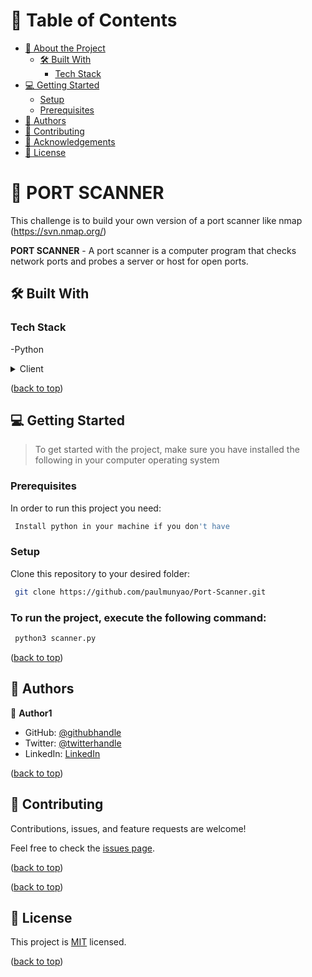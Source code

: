 <a name="readme-top"></a>

# 📗 Table of Contents

- [📖 About the Project](#about-project)
  - [🛠 Built With](#built-with)
    - [Tech Stack](#tech-stack)
- [💻 Getting Started](#getting-started)
  - [Setup](#setup)
  - [Prerequisites](#prerequisites)
- [👥 Authors](#authors)
- [🤝 Contributing](#contributing)
- [🙏 Acknowledgements](#acknowledgements)
- [📝 License](#license)

<!-- PROJECT DESCRIPTION -->

# 📖 PORT SCANNER <a name="about-project"></a>

This challenge is to build your own version of a port scanner like nmap (https://svn.nmap.org/)

**PORT SCANNER** - A port scanner is a computer program that checks network ports and probes a server or host for open ports.

## 🛠 Built With <a name="built-with"></a>

### Tech Stack <a name="tech-stack"></a>

-Python

<details>
  <summary>Client</summary>
  <ul>
    <li><a href="https://python.org/">Python</a></li>
  </ul>
</details>

<p align="left">(<a href="#readme-top">back to top</a>)</p>

<!-- GETTING STARTED -->

## 💻 Getting Started <a name="getting-started"></a>

> To get started with the project, make sure you have installed the following in your computer operating system

### Prerequisites

In order to run this project you need:

```sh
 Install python in your machine if you don't have
```

### Setup

Clone this repository to your desired folder:

```sh
 git clone https://github.com/paulmunyao/Port-Scanner.git
```

### To run the project, execute the following command:

```sh
 python3 scanner.py
```

<p align="left">(<a href="#readme-top">back to top</a>)</p>

<!-- AUTHORS -->

## 👥 Authors <a name="authors"></a>

👤 **Author1**

- GitHub: [@githubhandle](https://github.com/paulmunyao)
- Twitter: [@twitterhandle](https://twitter.com/Mutiso_P)
- LinkedIn: [LinkedIn](https://www.linkedin.com/in/paulmunyao/)

<p align="left">(<a href="#readme-top">back to top</a>)</p>

<!-- CONTRIBUTING -->

## 🤝 Contributing <a name="contributing"></a>

Contributions, issues, and feature requests are welcome!

Feel free to check the [issues page](https://github.com/paulmunyao/Port-Scanner/issues).

<p align="left">(<a href="#readme-top">back to top</a>)</p>

<p align="left">(<a href="#readme-top">back to top</a>)</p>

<!-- LICENSE -->

## 📝 License <a name="license"></a>

This project is [MIT](https://github.com/paulmunyao/Port-Scanner?tab=MIT-1-ov-file) licensed.

<p align="left">(<a href="#readme-top">back to top</a>)</p>
